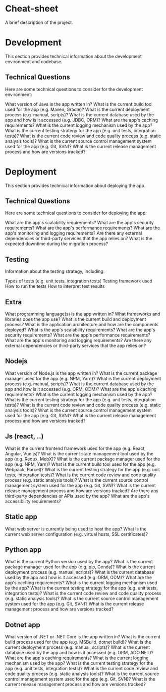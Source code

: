 # Cheat-sheet
A brief description of the project.




# Development
This section provides technical information about the development environment and codebase.

## Technical Questions
Here are some technical questions to consider for the development environment:

What version of Java is the app written in?
What is the current build tool used for the app (e.g. Maven, Gradle)?
What is the current deployment process (e.g. manual, scripts)?
What is the current database used by the app and how is it accessed (e.g. JDBC, ORM)?
What are the app's caching requirements?
What is the current logging mechanism used by the app?
What is the current testing strategy for the app (e.g. unit tests, integration tests)?
What is the current code review and code quality process (e.g. static analysis tools)?
What is the current source control management system used for the app (e.g. Git, SVN)?
What is the current release management process and how are versions tracked?
# Deployment
This section provides technical information about deploying the app.

## Technical Questions
Here are some technical questions to consider for deploying the app:

What are the app's scalability requirements?
What are the app's security requirements?
What are the app's performance requirements?
What are the app's monitoring and logging requirements?
Are there any external dependencies or third-party services that the app relies on?
What is the expected downtime during the migration process?

## Testing
Information about the testing strategy, including:

Types of tests (e.g. unit tests, integration tests)
Testing framework used
How to run the tests
How to interpret test results

## Extra

What programming language(s) is the app written in?
What frameworks and libraries does the app use?
What is the current build and deployment process?
What is the application architecture and how are the components deployed?
What is the app's scalability requirements?
What are the app's security requirements?
What are the app's performance requirements?
What are the app's monitoring and logging requirements?
Are there any external dependencies or third-party services that the app relies on?

## Nodejs

What version of Node.js is the app written in?
What is the current package manager used for the app (e.g. NPM, Yarn)?
What is the current deployment process (e.g. manual, scripts)?
What is the current database used by the app and how is it accessed (e.g. ORM, ODM)?
What are the app's caching requirements?
What is the current logging mechanism used by the app?
What is the current testing strategy for the app (e.g. unit tests, integration tests)?
What is the current code review and code quality process (e.g. static analysis tools)?
What is the current source control management system used for the app (e.g. Git, SVN)?
What is the current release management process and how are versions tracked?

## Js (react, ..)

What is the current frontend framework used for the app (e.g. React, Angular, Vue.js)?
What is the current state management tool used by the app (e.g. Redux, MobX)?
What is the current package manager used for the app (e.g. NPM, Yarn)?
What is the current build tool used for the app (e.g. Webpack, Parcel)?
What is the current testing strategy for the app (e.g. unit tests, integration tests)?
What is the current code review and code quality process (e.g. static analysis tools)?
What is the current source control management system used for the app (e.g. Git, SVN)?
What is the current release management process and how are versions tracked?
Are there any third-party dependencies or APIs used by the app?
What are the app's accessibility requirements?

## Static app

What web server is currently being used to host the app?
What is the current web server configuration (e.g. virtual hosts, SSL certificates)?

## Python app

What is the current Python version used by the app?
What is the current package manager used for the app (e.g. pip, Conda)?
What is the current deployment process (e.g. manual, scripts)?
What is the current database used by the app and how is it accessed (e.g. ORM, ODM)?
What are the app's caching requirements?
What is the current logging mechanism used by the app?
What is the current testing strategy for the app (e.g. unit tests, integration tests)?
What is the current code review and code quality process (e.g. static analysis tools)?
What is the current source control management system used for the app (e.g. Git, SVN)?
What is the current release management process and how are versions tracked?

## Dotnet app 

What version of .NET or .NET Core is the app written in?
What is the current build process used for the app (e.g. MSBuild, dotnet build)?
What is the current deployment process (e.g. manual, scripts)?
What is the current database used by the app and how is it accessed (e.g. ORM, ADO.NET)?
What are the app's caching requirements?
What is the current logging mechanism used by the app?
What is the current testing strategy for the app (e.g. unit tests, integration tests)?
What is the current code review and code quality process (e.g. static analysis tools)?
What is the current source control management system used for the app (e.g. Git, SVN)?
What is the current release management process and how are versions tracked?
